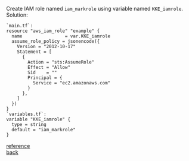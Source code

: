 Create IAM role named `iam_markrole` using variable named `KKE_iamrole`.  
Solution:  
```
`main.tf`:  
resource "aws_iam_role" "example" {
  name                = var.KKE_iamrole
  assume_role_policy = jsonencode({
    Version = "2012-10-17"
    Statement = [
      {
        Action = "sts:AssumeRole"
        Effect = "Allow"
        Sid    = ""
        Principal = {
          Service = "ec2.amazonaws.com"
        }
      },
    ]
  })
}
`variables.tf`:
variable "KKE_iamrole" {
  type = string
  default = "iam_markrole"
}
```

[reference](https://registry.terraform.io/providers/hashicorp/aws/latest/docs/resources/iam_role#assume_role_policy-1)  
[back](https://github.com/MederD/Kodekloud-Engineer-Tasks/tree/main)
